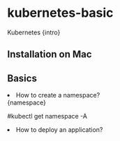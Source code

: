# kubernetes-basic

Kubernetes
{intro} 

Installation on Mac 
-------------------------------


Basics 
-------------------------------
<li>How to create a namespace? </li>
{namespace} 

#kubectl get namespace -A 


<li>How to deploy an application? </li>


 
